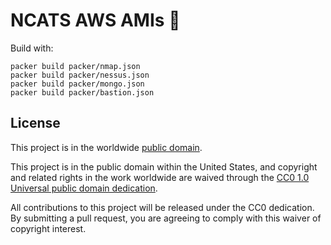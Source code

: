 # NCATS AWS AMIs :dvd: #

Build with:
```
packer build packer/nmap.json
packer build packer/nessus.json
packer build packer/mongo.json
packer build packer/bastion.json
```

## License ##

This project is in the worldwide [public domain](LICENSE.md).

This project is in the public domain within the United States, and
copyright and related rights in the work worldwide are waived through
the [CC0 1.0 Universal public domain
dedication](https://creativecommons.org/publicdomain/zero/1.0/).

All contributions to this project will be released under the CC0
dedication. By submitting a pull request, you are agreeing to comply
with this waiver of copyright interest.
